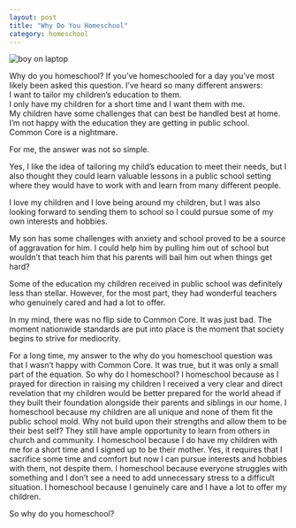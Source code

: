 ```yaml
---
layout: post
title: "Why Do You Homeschool"
category: homeschool
---
```

![boy on laptop](/themilewidelife.com/assets/images/boy-on-laptop.jpg)

Why do you homeschool? If you’ve homeschooled for a day you’ve most likely been asked this question. I’ve heard so many different answers:  
I want to tailor my children’s education to them.  
I only have my children for a short time and I want them with me.  
My children have some challenges that can best be handled best at home.  
I’m not happy with the education they are getting in public school.  
Common Core is a nightmare.

For me, the answer was not so simple.

Yes, I like the idea of tailoring my child’s education to meet their needs, but I also thought they could learn valuable lessons in a public school setting where they would have to work with and learn from many different people.

I love my children and I love being around my children, but I was also looking forward to sending them to school so I could pursue some of my own interests and hobbies.

My son has some challenges with anxiety and school proved to be a source of aggravation for him. I could help him by pulling him out of school but wouldn’t that teach him that his parents will bail him out when things get hard?

Some of the education my children received in public school was definitely less than stellar. However, for the most part, they had wonderful teachers who genuinely cared and had a lot to offer.

In my mind, there was no flip side to Common Core. It was just bad. The moment nationwide standards are put into place is the moment that society begins to strive for mediocrity.

For a long time, my answer to the why do you homeschool question was that I wasn’t happy with Common Core. It was true, but it was only a small part of the equation. So why do I homeschool? I homeschool because as I prayed for direction in raising my children I received a very clear and direct revelation that my children would be better prepared for the world ahead if they built their foundation alongside their parents and siblings in our home. I homeschool because my children are all unique and none of them fit the public school mold. Why not build upon their strengths and allow them to be their best self? They still have ample opportunity to learn from others in church and community. I homeschool because I do have my children with me for a short time and I signed up to be their mother. Yes, it requires that I sacrifice some time and comfort but now I can pursue interests and hobbies with them, not despite them. I homeschool because everyone struggles with something and I don’t see a need to add unnecessary stress to a difficult situation. I homeschool because I genuinely care and I have a lot to offer my children.  

So why do you homeschool?
